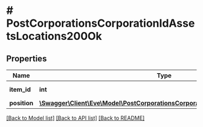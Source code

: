 # # PostCorporationsCorporationIdAssetsLocations200Ok

## Properties

Name | Type | Description | Notes
------------ | ------------- | ------------- | -------------
**item_id** | **int** | item_id integer | 
**position** | [**\Swagger\Client\Eve\Model\PostCorporationsCorporationIdAssetsLocationsPosition**](PostCorporationsCorporationIdAssetsLocationsPosition.md) |  | 

[[Back to Model list]](../../README.md#documentation-for-models) [[Back to API list]](../../README.md#documentation-for-api-endpoints) [[Back to README]](../../README.md)


